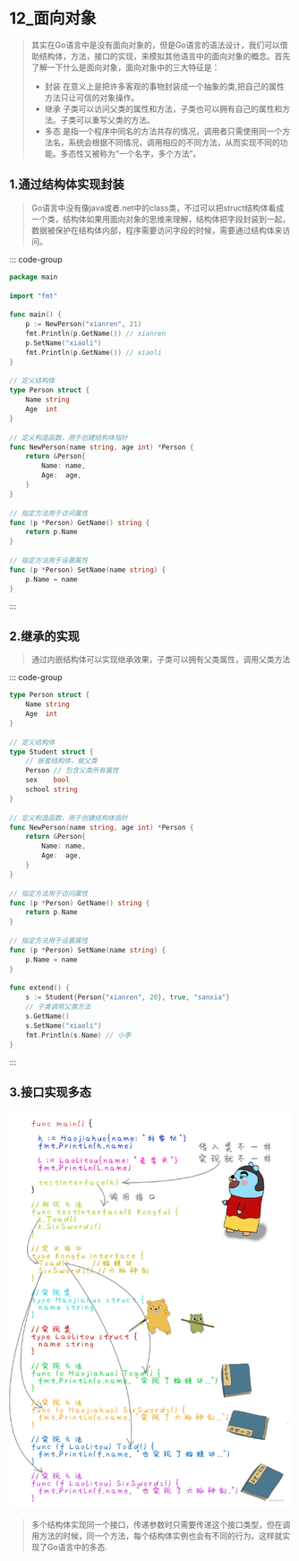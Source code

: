# 12_面向对象

> 其实在Go语言中是没有面向对象的，但是Go语言的语法设计，我们可以借助结构体，方法，接口的实现，来模拟其他语言中的面向对象的概念。首先了解一下什么是面向对象，面向对象中的三大特征是：
>
> - 封装 在意义上是把许多客观的事物封装成一个抽象的类,把自己的属性 方法只让可信的对象操作。
> - 继承 子类可以访问父类的属性和方法，子类也可以拥有自己的属性和方法。子类可以重写父类的方法。
> - 多态 是指一个程序中同名的方法共存的情况，调用者只需使用同一个方法名，系统会根据不同情况，调用相应的不同方法，从而实现不同的功能。多态性又被称为“一个名字，多个方法”。

## 1.通过结构体实现封装

> Go语言中没有像java或者.net中的class类，不过可以把struct结构体看成一个类，结构体如果用面向对象的思维来理解，结构体把字段封装到一起，数据被保护在结构体内部，程序需要访问字段的时候，需要通过结构体来访问。

::: code-group

```go
package main

import "fmt"

func main() {
    p := NewPerson("xianren", 21)
    fmt.Println(p.GetName()) // xianren
    p.SetName("xiaoli")
    fmt.Println(p.GetName()) // xiaoli
}

// 定义结构体
type Person struct {
    Name string
    Age  int
}

// 定义构造函数，用于创建结构体指针
func NewPerson(name string, age int) *Person {
    return &Person{
        Name: name,
        Age:  age,
    }
}

// 指定方法用于访问属性
func (p *Person) GetName() string {
    return p.Name
}

// 指定方法用于设置属性
func (p *Person) SetName(name string) {
    p.Name = name
}
```

:::

## 2.继承的实现

> 通过内嵌结构体可以实现继承效果，子类可以拥有父类属性，调用父类方法

::: code-group

```go
type Person struct {
    Name string
    Age  int
}

// 定义结构体
type Student struct {
    // 嵌套结构体，做父类
    Person // 包含父类所有属性
    sex    bool
    school string
}

// 定义构造函数，用于创建结构体指针
func NewPerson(name string, age int) *Person {
    return &Person{
        Name: name,
        Age:  age,
    }
}

// 指定方法用于访问属性
func (p *Person) GetName() string {
    return p.Name
}

// 指定方法用于设置属性
func (p *Person) SetName(name string) {
    p.Name = name
}

func extend() {
    s := Student{Person{"xianren", 20}, true, "sanxia"}
    // 子类调用父类方法
    s.GetName()
    s.SetName("xiaoli")
    fmt.Println(s.Name) // 小李
}
```

:::

## 3.接口实现多态

![多态](../../img/172d0a7be4a75605~tplv-t2oaga2asx-zoom-in-crop-mark_3024_0_0_0.webp)
> 多个结构体实现同一个接口，传递参数时只需要传递这个接口类型，但在调用方法的时候，同一个方法，每个结构体实例也会有不同的行为。这样就实现了Go语言中的多态.
